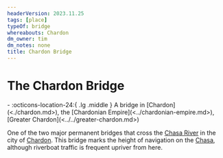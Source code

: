 ```yaml
---
headerVersion: 2023.11.25
tags: [place]
typeOf: bridge
whereabouts: Chardon
dm_owner: tim
dm_notes: none
title: Chardon Bridge
---
```

# The Chardon Bridge
<div class="grid cards ext-narrow-margin ext-one-column" markdown>
-    :octicons-location-24:{ .lg .middle } A bridge in [Chardon](<./chardon.md>), the [Chardonian Empire](<../chardonian-empire.md>), [Greater Chardon](<../../greater-chardon.md>)  
</div>


One of the two major permanent bridges that cross the [Chasa River](<../../../major-rivers/chasa-nahadi-watershed/chasa.md>) in the city of [Chardon](<./chardon.md>). This bridge marks the height of navigation on the [Chasa](<../../../major-rivers/chasa-nahadi-watershed/chasa.md>), although riverboat traffic is frequent upriver from here. 
